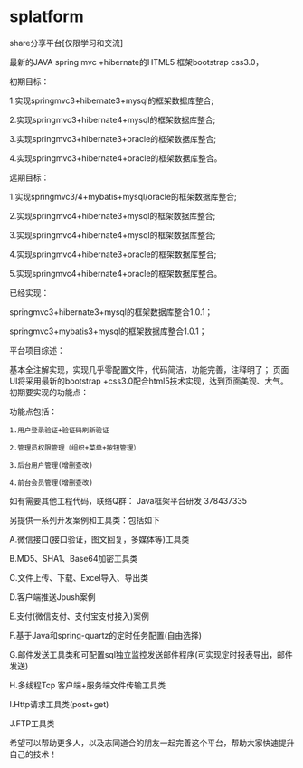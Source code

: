 # splatform
share分享平台[仅限学习和交流]

最新的JAVA spring mvc +hibernate的HTML5 框架bootstrap css3.0，

初期目标：

  1.实现springmvc3+hibernate3+mysql的框架数据库整合;
  
  2.实现springmvc3+hibernate4+mysql的框架数据库整合;
  
  3.实现springmvc3+hibernate3+oracle的框架数据库整合;
  
  4.实现springmvc3+hibernate4+oracle的框架数据库整合。
  
远期目标：

  1.实现springmvc3/4+mybatis+mysql/oracle的框架数据库整合;
  
  2.实现springmvc4+hibernate3+mysql的框架数据库整合;
  
  3.实现springmvc4+hibernate4+mysql的框架数据库整合;
  
  4.实现springmvc4+hibernate3+oracle的框架数据库整合;
  
  5.实现springmvc4+hibernate4+oracle的框架数据库整合。
  

已经实现：

  springmvc3+hibernate3+mysql的框架数据库整合1.0.1；
  
  springmvc3+mybatis3+mysql的框架数据库整合1.0.1；
  
  
  
平台项目综述：

基本全注解实现，实现几乎零配置文件，代码简洁，功能完善，注释明了；
页面UI将采用最新的bootstrap +css3.0配合html5技术实现，达到页面美观、大气。
初期要实现的功能点：

功能点包括：

    1.用户登录验证+验证码刷新验证
    
    2.管理员权限管理（组织+菜单+按钮管理）
    
    3.后台用户管理(增删查改)
    
    4.前台会员管理(增删查改)
    
如有需要其他工程代码，联络Q群： Java框架平台研发 378437335

另提供一系列开发案例和工具类：包括如下

A.微信接口(接口验证，图文回复，多媒体等)工具类

B.MD5、SHA1、Base64加密工具类

C.文件上传、下载、Excel导入、导出类

D.客户端推送Jpush案例

E.支付(微信支付、支付宝支付接入)案例

F.基于Java和spring-quartz的定时任务配置(自由选择)

G.邮件发送工具类和可配置sql独立监控发送邮件程序(可实现定时报表导出，邮件发送)

H.多线程Tcp 客户端+服务端文件传输工具类

I.Http请求工具类(post+get)

J.FTP工具类 

希望可以帮助更多人，以及志同道合的朋友一起完善这个平台，帮助大家快速提升自己的技术！
